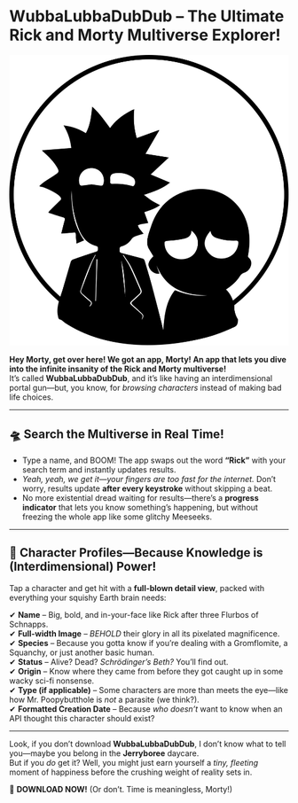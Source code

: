 # WubbaLubbaDubDub – The Ultimate Rick and Morty Multiverse Explorer!  

<img src="./images/rick_and_morty.svg">

**Hey Morty, get over here! We got an app, Morty! An app that lets you dive into the infinite insanity of the Rick and Morty multiverse!**  
It’s called **WubbaLubbaDubDub**, and it’s like having an interdimensional portal gun—but, you know, for *browsing characters* instead of making bad life choices.  

---

## 🛸 Search the Multiverse in Real Time!  
- Type a name, and BOOM! The app swaps out the word **“Rick”** with your search term and instantly updates results.  
- *Yeah, yeah, we get it—your fingers are too fast for the internet.* Don’t worry, results update **after every keystroke** without skipping a beat.  
- No more existential dread waiting for results—there’s a **progress indicator** that lets you know something’s happening, but without freezing the whole app like some glitchy Meeseeks.  

---

## 🧬 Character Profiles—Because Knowledge is (Interdimensional) Power!  
Tap a character and get hit with a **full-blown detail view**, packed with everything your squishy Earth brain needs:  

✔ **Name** – Big, bold, and in-your-face like Rick after three Flurbos of Schnapps.  
✔ **Full-width Image** – *BEHOLD* their glory in all its pixelated magnificence.  
✔ **Species** – Because you gotta know if you’re dealing with a Gromflomite, a Squanchy, or just another basic human.  
✔ **Status** – Alive? Dead? *Schrödinger’s Beth?* You’ll find out.  
✔ **Origin** – Know where they came from before they got caught up in some wacky sci-fi nonsense.  
✔ **Type (if applicable)** – Some characters are more than meets the eye—like how Mr. Poopybutthole is *not* a parasite (we think?).  
✔ **Formatted Creation Date** – Because *who doesn’t* want to know when an API thought this character should exist?  

---

Look, if you don’t download **WubbaLubbaDubDub**, I don’t know what to tell you—maybe you belong in the **Jerryboree** daycare.  
But if you *do* get it? Well, you might just earn yourself a *tiny, fleeting* moment of happiness before the crushing weight of reality sets in.  

🔬 **DOWNLOAD NOW!** (Or don’t. Time is meaningless, Morty!)

